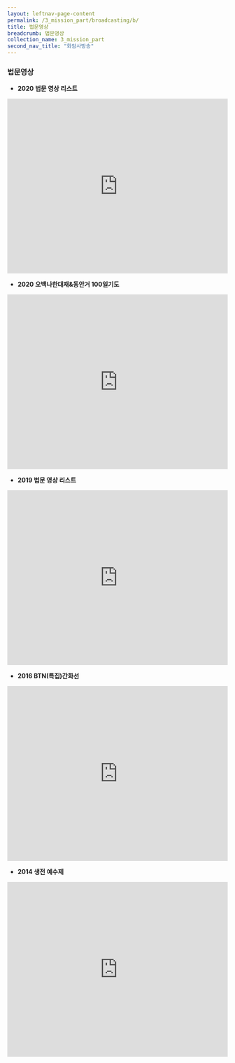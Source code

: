 ```yaml
---
layout: leftnav-page-content
permalink: /3_mission_part/broadcasting/b/
title: 법문영상
breadcrumb: 법문영상
collection_name: 3_mission_part
second_nav_title: "화암사방송"
---
```


### **법문영상**

* **2020 법문 영상 리스트**
<iframe width="100%"
        height="400"
        src="https://www.youtube.com/embed/videoseries?list=PLFUlmugaN5WwSb89Ntq2cSIrfKRRkZQ9q"
        frameborder="0"
        allow="autoplay; encrypted-media"
        allowfullscreen></iframe>
        
* **2020 오백나한대재&동안거 100일기도**
<iframe width="100%"
        height="400"
        src="https://www.youtube.com/embed/videoseries?list=PLFUlmugaN5WyvFVZ8ccWfnxVssL8AojDW"
        frameborder="0"
        allow="autoplay; encrypted-media"
        allowfullscreen></iframe>

* **2019 법문 영상 리스트**
<iframe width="100%"
        height="400"
        src="https://www.youtube.com/embed/videoseries?list=PLFUlmugaN5WxVOBQwT1zo4LkgdLbg1Mxn"        
        frameborder="0"
        allow="autoplay; encrypted-media"
        allowfullscreen></iframe>     
        
* **2016 BTN(특집)간화선**
<iframe width="100%"
        height="400"
        src="https://www.youtube.com/embed/videoseries?list=PLFUlmugaN5WzWRJDMwMpn4qnNy_wYrO9E"
        frameborder="0"
        allow="autoplay; encrypted-media"
        allowfullscreen></iframe>  
        
* **2014 생전 예수제**
<iframe width="100%"
        height="400"
        src="https://www.youtube.com/embed/videoseries?list=PLFUlmugaN5WwakL4NPDhKK972S2t91yi-"        
        frameborder="0"
        allow="autoplay; encrypted-media"
        allowfullscreen></iframe>    
